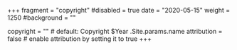 +++
fragment = "copyright"
#disabled = true
date = "2020-05-15"
weight = 1250
#background = ""

copyright = "" # default: Copyright $Year .Site.params.name
attribution = false # enable attribution by setting it to true
+++
